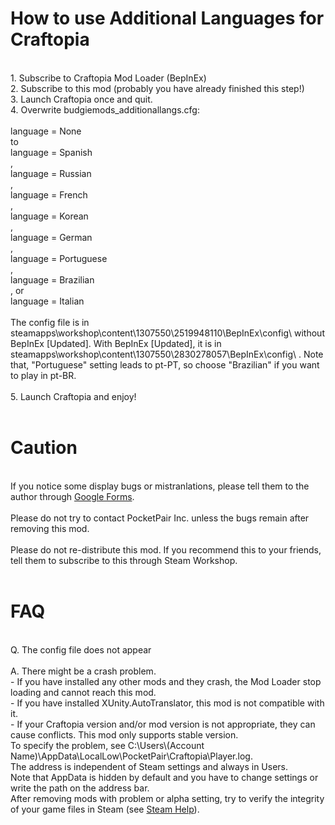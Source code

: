 # How to use Additional Languages for Craftopia
<br>
1. Subscribe to Craftopia Mod Loader (BepInEx)<br>
2. Subscribe to this mod (probably you have already finished this step!)<br>
3. Launch Craftopia once and quit.<br>
4. Overwrite budgiemods_additionallangs.cfg:<br>
<br>
    language = None<br>
to<br>
    language = Spanish<br>
,<br>
    language = Russian<br>
,<br>
    language = French<br>
,<br>
    language = Korean<br>
,<br>
    language = German<br>
,<br>
    language = Portuguese<br>
,<br>
    language = Brazilian<br>
, or<br>
    language = Italian<br>
<br>
The config file is in steamapps\workshop\content\1307550\2519948110\BepInEx\config\ without BepInEx [Updated].
With BepInEx [Updated], it is in steamapps\workshop\content\1307550\2830278057\BepInEx\config\ .
Note that, "Portuguese" setting leads to pt-PT, so choose "Brazilian" if you want to play in pt-BR.<br>
<br>
5. Launch Craftopia and enjoy!<br>
<br>

# Caution
<br>
If you notice some display bugs or mistranlations, please tell them to the author through <a href="https://forms.gle/apomreMKTWA1Luxb7/">Google Forms</a>.<br>
<br>
Please do not try to contact PocketPair Inc. unless the bugs remain after removing this mod.<br>
<br>
Please do not re-distribute this mod. If you recommend this to your friends, tell them to subscribe to this through Steam Workshop.<br>
<br>

# FAQ
<br>
Q. The config file does not appear<br>
<br>
A. There might be a crash problem.<br>
   - If you have installed any other mods and they crash, the Mod Loader stop loading and cannot reach this mod.<br>
   - If you have installed XUnity.AutoTranslator, this mod is not compatible with it.<br>
   - If your Craftopia version and/or mod version is not appropriate, they can cause conflicts. This mod only supports stable version.<br>
   To specify the problem, see C:\Users\(Account Name)\AppData\LocalLow\PocketPair\Craftopia\Player.log.<br>
   The address is independent of Steam settings and always in Users.<br>
   Note that AppData is hidden by default and you have to change settings or write the path on the address bar.<br>
   After removing mods with problem or alpha setting, try to verify the integrity of your game files in Steam (see <a href="https://help.steampowered.com/en/faqs/view/0C48-FCBD-DA71-93EB/">Steam Help</a>).<br>
